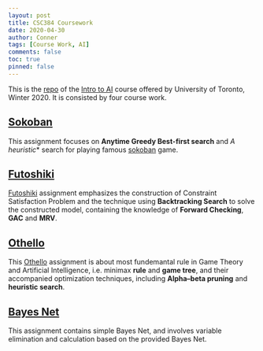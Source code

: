 ```yaml
---
layout: post
title: CSC384 Coursework
date: 2020-04-30
author: Conner
tags: [Course Work, AI]
comments: false
toc: true
pinned: false
---
```

This is the [repo](https://github.com/Connerrrrr/CSC384CourseWork) of the [Intro to AI](https://www.teach.cs.toronto.edu/~csc384h/winter/) course offered by University of Toronto, Winter 2020. It is consisted by four course work.

## [Sokoban](https://github.com/Connerrrrr/CSC384CourseWork/tree/master/A1)

This assignment focuses on **Anytime Greedy Best-first search** and **A* heuristic** search for playing famous [sokoban](https://en.wikipedia.org/wiki/Sokoban) game.

## [Futoshiki](https://github.com/Connerrrrr/CSC384CourseWork/tree/master/A2)

[Futoshiki](https://en.wikipedia.org/wiki/Futoshiki) assignment emphasizes the construction of Constraint Satisfaction Problem and the technique using **Backtracking Search** to solve the constructed model, containing the knowledge of **Forward Checking**, **GAC** and **MRV**.

## [Othello](https://github.com/Connerrrrr/CSC384CourseWork/tree/master/A3)

This [Othello](https://en.wikipedia.org/wiki/Reversi) assignment is about most fundemantal rule in Game Theory and Artificial Intelligence, i.e. minimax **rule** and **game tree**, and their accompanied optimization techniques, including **Alpha–beta pruning** and **heuristic search**.

## [Bayes Net](https://github.com/Connerrrrr/CSC384CourseWork/tree/master/A4)

This assignment contains simple Bayes Net, and involves variable elimination and calculation based on the provided Bayes Net.
